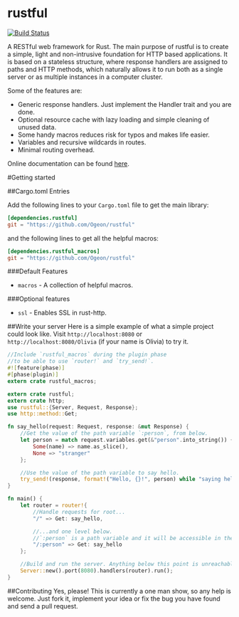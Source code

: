rustful
=======

[![Build Status](https://travis-ci.org/Ogeon/rustful.png?branch=master)](https://travis-ci.org/Ogeon/rustful)

A RESTful web framework for Rust. The main purpose of rustful is to create a simple,
light and non-intrusive foundation for HTTP based applications. It is based on a stateless
structure, where response handlers are assigned to paths and HTTP methods, which naturally
allows it to run both as a single server or as multiple instances in a computer cluster.

Some of the features are:

* Generic response handlers. Just implement the Handler trait and you are done.
* Optional resource cache with lazy loading and simple cleaning of unused data.
* Some handy macros reduces risk for typos and makes life easier.
* Variables and recursive wildcards in routes.
* Minimal routing overhead.

Online documentation can be found [here](http://ogeon.github.io/rustful/doc/rustful/).

#Getting started

##Cargo.toml Entries

Add the following lines to your `Cargo.toml` file to get the main library:

```toml
[dependencies.rustful]
git = "https://github.com/Ogeon/rustful"
```

and the following lines to get all the helpful macros:

```toml
[dependencies.rustful_macros]
git = "https://github.com/Ogeon/rustful"
```

###Default Features

* `macros` - A collection of helpful macros.

###Optional features

* `ssl` - Enables SSL in rust-http.

##Write your server
Here is a simple example of what a simple project could look like. Visit
`http://localhost:8080` or `http://localhost:8080/Olivia` (if your name is
Olivia) to try it.

```rust
//Include `rustful_macros` during the plugin phase
//to be able to use `router!` and `try_send!`.
#![feature(phase)]
#[phase(plugin)]
extern crate rustful_macros;

extern crate rustful;
extern crate http;
use rustful::{Server, Request, Response};
use http::method::Get;

fn say_hello(request: Request, response: &mut Response) {
    //Get the value of the path variable `:person`, from below.
    let person = match request.variables.get(&"person".into_string()) {
        Some(name) => name.as_slice(),
        None => "stranger"
    };

    //Use the value of the path variable to say hello.
    try_send!(response, format!("Hello, {}!", person) while "saying hello");
}

fn main() {
    let router = router!{
        //Handle requests for root...
        "/" => Get: say_hello,

        //...and one level below.
        //`:person` is a path variable and it will be accessible in the handler.
        "/:person" => Get: say_hello
    };

    //Build and run the server. Anything below this point is unreachable.
    Server::new().port(8080).handlers(router).run();
}
```

##Contributing
Yes, please! This is currently a one man show, so any help is welcome. Just
fork it, implement your idea or fix the bug you have found and send a pull
request.
